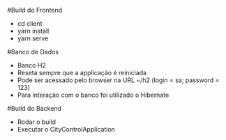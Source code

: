 #Build do Frontend

 - cd client
 - yarn install
 - yarn serve
 
#Banco de Dados

 - Banco H2
 - Reseta sempre que a applicação é reiniciada
 - Pode ser acessado pelo browser na URL ~/h2 (login = sa; password = 123)
 - Para interação com o banco foi utilizado o Hibernate
  
#Build do Backend

 - Rodar o build
 - Executar o CityControlApplication